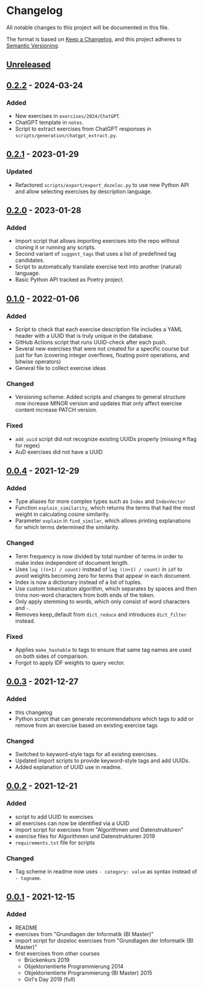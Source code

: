 # Changelog

All notable changes to this project will be documented in this file.

The format is based on [Keep a Changelog](https://keepachangelog.com/en/1.0.0/),
and this project adheres to [Semantic Versioning](https://semver.org/spec/v2.0.0.html).

## [Unreleased]

## [0.2.2] - 2024-03-24

### Added

* New exercises in `exercises/2024/ChatGPT`.
* ChatGPT template in `notes`.
* Script to extract exercises from ChatGPT responses in `scripts/generation/chatgpt_extract.py`.

## [0.2.1] - 2023-01-29

### Updated

* Refactored `scripts/export/export_dozeloc.py` to use new Python API and allow selecting exercises by description language.

## [0.2.0] - 2023-01-28

### Added

* Import script that allows importing exercises into the repo without cloning it or running any scripts.
* Second variant of `suggest_tags` that uses a list of predefined tag candidates.
* Script to automatically translate exercise text into another (natural) language.
* Basic Python API tracked as Poetry project.

## [0.1.0] - 2022-01-06

### Added

* Script to check that each exercise description file includes a YAML header with a UUID that is truly unique in the database.
* GitHub Actions script that runs UUID-check after each push.
* Several new exercises that were not created for a specific course but just for fun (covering integer overflows, floating point operations, and bitwise operators)
* General file to collect exercise ideas

### Changed

* Versioning scheme: Added scripts and changes to general structure now increase MINOR version and updates that only affect exercise content increase PATCH version.

### Fixed

* `add_uuid` script did not recognize existing UUIDs properly (missing `M` flag for regex)
* AuD exercises did not have a UUID

## [0.0.4] - 2021-12-29

### Added

* Type aliases for more complex types such as `Index` and `IndexVector`
* Function `explain_similarity`, which returns the terms that had the most weight in calculating cosine similarity.
* Parameter `explain` in `find_similar`, which allows printing explanations for which terms determined the similarity.

### Changed

* Term frequency is now divided by total number of terms in order to make index independent of document length.
* Uses `log ((n+1) / count)` instead of `log ((n+1) / count)` in `idf` to avoid weights becoming zero for terms that appear in each document.
* Index is now a dictionary instead of a list of tuples.
* Use custom tokenization algorithm, which separates by spaces and then trims non-word characters from both ends of the token.
* Only apply stemming to words, which only consist of word characters and `-`.
* Removes keep_default from `dict_reduce` and introduces `dict_filter` instead.

### Fixed

* Applies `make_hashable` to tags to ensure that same tag names are used on both sides of comparison.
* Forgot to apply IDF weights to query vector.

## [0.0.3] - 2021-12-27

### Added

- this changelog
- Python script that can generate recommendations which tags to add or remove from an exercise based on existing exercise tags

### Changed

- Switched to keyword-style tags for all existing exercises.
- Updated import scripts to provide keyword-style tags and add UUIDs.
- Added explanation of UUID use in readme.

## [0.0.2] - 2021-12-21

### Added

- script to add UUID to exercises
- all exercises can now be identified via a UUID
- import script for exercises from "Algorithmen und Datenstrukturen"
- exercise files for Algorithmen und Datenstrukturen 2019
- `requirements.txt` file for scripts

### Changed

- Tag scheme in readme now uses `- category: value` as syntax instead of `- tagname`.

## [0.0.1] - 2021-12-15

### Added

- README
- exercises from "Grundlagen der Informatik (BI Master)"
- import script for dozeloc exercises from "Grundlagen der Informatik (BI Master)"
- first exercises from other courses
  - Brückenkurs 2019
  - Objektorientierte Programmierung 2014
  - Objektorientierte Programmierung (BI Master) 2015
  - Girl's Day 2019 (full)

[Unreleased]: https://github.com/cschoel/exercise-heap/compare/v0.2.2...HEAD
[0.2.2]: https://github.com/cschoel/exercise-heap/compare/v0.2.1...v0.2.2
[0.2.1]: https://github.com/cschoel/exercise-heap/compare/v0.2.0...v0.2.1
[0.2.0]: https://github.com/cschoel/exercise-heap/compare/v0.1.0...v0.2.0
[0.1.0]: https://github.com/cschoel/exercise-heap/compare/v0.0.3...v0.0.4
[0.0.4]: https://github.com/cschoel/exercise-heap/compare/v0.0.3...v0.0.4
[0.0.3]: https://github.com/cschoel/exercise-heap/compare/v0.0.2...v0.0.3
[0.0.2]: https://github.com/cschoel/exercise-heap/compare/v0.0.1...v0.0.2
[0.0.1]: https://github.com/cschoel/exercise-heap/releases/tag/v0.0.1
